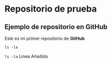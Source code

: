 # Repositorio de prueba
## Ejemplo de repositorio en GitHub
Este es mi primer repositorio de **GitHub**

	ls -la
	
`ls -la`
Linea Añadida
